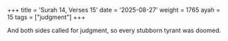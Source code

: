+++
title = 'Surah 14, Verses 15'
date = '2025-08-27'
weight = 1765
ayah = 15
tags = ["judgment"]
+++

And both sides called for judgment, so every stubborn tyrant was doomed.